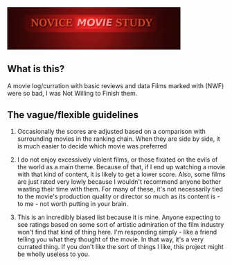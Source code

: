 <img src="img/preview.png" width="400">

## What is this?
A movie log/curration with basic reviews and data
Films marked with (NWF) were so bad, I was Not Willing to Finish them.

## The vague/flexible guidelines
1. Occasionally the scores are adjusted based on a comparison with surrounding movies in the ranking chain. When they are side by side, it is much easier to decide which movie was preferred

2. I do not enjoy excessively violent films, or those fixated on the evils of the world as a main theme. Because of that, if I end up watching a movie with that kind of content, it is likely to get a lower score. Also, some films are just rated very lowly because I wouldn't recommend anyone bother wasting their time with them. For many of these, it's not necessarily tied to the movie's production quality or director so much as its content is - to me - not worth putting in your brain.

3. This is an incredibly biased list because it is mine. Anyone expecting to see ratings based on some sort of artistic admiration of the film industry won't find that kind of thing here. I'm responding simply - like a friend telling you what they thought of the movie. In that way, it's a very currated thing. If you don't like the sort of things I like, this project might be wholly useless to you.

